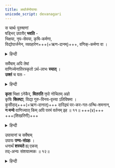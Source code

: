 ```yaml
---
title: अर्थार्जनोपायाः
unicode_script: devanagari
---
```


स चार्थः पुरुषाणां  
षड्भिर् उपायैर् **भवति** -  
भिक्षया, नृप-सेवया, कृषि-कर्मणा,  
विद्योपार्जनेन, व्यवहारेण+++(=ऋण-दानम्)+++, वणिक्-कर्मणा वा ।  

<details><summary>हिन्दी</summary>

वह धन मनुष्यों को छः उपायों से मिलता है-- ( १ ) भिक्षा (२ राजजीय सेवा (नौकरी) (३) खेती के कार्य ( ४ ) विद्योपार्जन ( ५ ) व्यवहार ( लेनदेन ) और (६.) वाणिज्य ( धनियों के कर्म, व्यापार ) द्वारा । 
</details>


सर्वेषाम् अपि तेषां  
वाणिज्येनातिरस्कृतो ऽर्थ-लाभः **स्यात्** ।  
**उक्तं** च यतः -  

<details><summary>हिन्दी</summary>

इन सब में वाणिज्य द्वारा अपमानरहित धनलाभ होता है । क्योंकि कहा भी है-- 
</details>


**कृता** भिक्षा ऽनेकैर्, **वितरति** नृपो नोचितम् अहो  
कृषिः **क्लिष्टा**, विद्या गुरु-विनय-वृत्त्या ऽतिविषमा ।  
कुसीदाद्+++(=ऋण-दानात्)+++ दारिद्र्यं पर-कर-गत-ग्रन्थि-शमनान्,  
**न मन्ये** वाणिज्यात् किम् अपि परमं वर्तनम् इह ॥ ११॥ +++(४)+++  
+++(शिखरिणी)+++

<details><summary>हिन्दी</summary>

अनेक पुरुषों के घरों से भिक्षा प्राप्त की जाती है । सेवा करने पर राजा भी उचित वृत्ति नहीं देता, ओरों की तो बात ही क्या पूर्ण है, विद्या गुरु की विनयवृत्ति द्वारा बड़ी विषम है, कृषिकर्म क्लेश से परि- व्याज से भी दरिद्रता होती है, क्योंकि अपना धन दूसरे के हाथों में जाने से ग्रन्थिशमन ( पूँजी गायब ) का सन्देह बना रहता है । इसलिये वाणिज्य कर्म से बढ़कर और किसी को मैं जीवनोपाय का साधन नहीं मानता ॥ ११ ॥ 
</details>


उपायानां च सर्वेषाम्  
उपायः **पण्य-संग्रहः** ।  
धनार्थं **शस्यते** ह्य् एकस्  
तद्-अन्यः संशयात्मकः ॥ १२॥

<details><summary>हिन्दी</summary>

समस्त उपायों में बेचने योग्य वस्तुओं का संग्रह ( वाणिज्य ) ही एक धनप्राप्ति का उत्तम उपाय है, इसके अतिरिक्त अन्य सब संशयात्मक हैं ।। १२ ।। 
</details>
